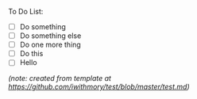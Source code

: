 To Do List:

- [ ] Do something
- [ ] Do something else
- [ ] Do one more thing
- [ ] Do this
- [ ] Hello

*(note: created from template at https://github.com/iwithmory/test/blob/master/test.md)*
